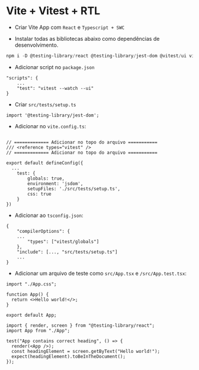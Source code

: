 # Vite + Vitest + RTL

- Criar Vite App com `React` e `Typescript + SWC`

- Instalar todas as bibliotecas abaixo como dependências de desenvolvimento.

```powershell
npm i -D @testing-library/react @testing-library/jest-dom @vitest/ui vitest jsdom
```

- Adicionar script no `package.json`

```tsx
"scripts": {
	...
	"test": "vitest --watch --ui"
}
```

- Criar `src/tests/setup.ts`

```tsx
import '@testing-library/jest-dom';
```

- Adicionar no `vite.config.ts`:

```tsx

// ============= Adicionar no topo do arquivo ===========
/// <reference types="vitest" />
// ============= Adicionar no topo do arquivo ===========

export default defineConfig({
  ...
    test: {
        globals: true,
        environment: 'jsdom',
        setupFiles: './src/tests/setup.ts',
        css: true
    }
})
```

- Adicionar ao `tsconfig.json`:

```tsx
{
    "compilerOptions": {
    ...
        "types": ["vitest/globals"]
    },
    "include": [..., "src/tests/setup.ts"]
    ...
}
```

- Adicionar um arquivo de teste como `src/App.tsx` e `/src/App.test.tsx`:

```tsx
import "./App.css";

function App() {
  return <>Hello world!</>;
}

export default App;
```

```tsx
import { render, screen } from "@testing-library/react";
import App from "./App";

test("App contains correct heading", () => {
  render(<App />);
  const headingElement = screen.getByText("Hello world!");
  expect(headingElement).toBeInTheDocument();
});
```
